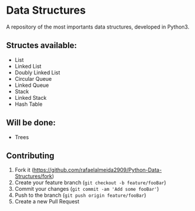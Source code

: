 # Data Structures

A repository of the most importants data structures, developed in Python3.

## Structes available:

* List
* Linked List
* Doubly Linked List
* Circular Queue
* Linked Queue
* Stack
* Linked Stack
* Hash Table
  
## Will be done:

* Trees

## Contributing

1. Fork it (<https://github.com/rafaelalmeida2909/Python-Data-Structures/fork>)
2. Create your feature branch (`git checkout -b feature/fooBar`)
3. Commit your changes (`git commit -am 'Add some fooBar'`)
4. Push to the branch (`git push origin feature/fooBar`)
5. Create a new Pull Request
